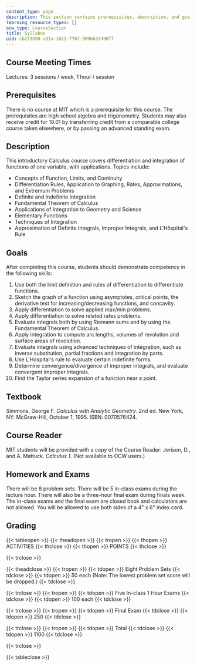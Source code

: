 ```yaml
---
content_type: page
description: This section contains prerequisites, description, and goals.
learning_resource_types: []
ocw_type: CourseSection
title: Syllabus
uid: cb273b98-a33a-1623-7767-909b633490f7
---
```


Course Meeting Times
--------------------

Lectures: 3 sessions / week, 1 hour / session

Prerequisites
-------------

There is no course at MIT which is a prerequisite for this course. The prerequisites are high school algebra and trigonometry. Students may also receive credit for 18.01 by transferring credit from a comparable college course taken elsewhere, or by passing an advanced standing exam.

Description
-----------

This introductory Calculus course covers differentiation and integration of functions of one variable, with applications. Topics include:

*   Concepts of Function, Limits, and Continuity
*   Differentiation Rules, Application to Graphing, Rates, Approximations, and Extremum Problems
*   Definite and Indefinite Integration
*   Fundamental Theorem of Calculus
*   Applications of Integration to Geometry and Science
*   Elementary Functions
*   Techniques of Integration
*   Approximation of Definite Integrals, Improper Integrals, and L'Hôspital's Rule

Goals
-----

After completing this course, students should demonstrate competency in the following skills:

1.  Use both the limit definition and rules of differentiation to differentiate functions.
2.  Sketch the graph of a function using asymptotes, critical points, the derivative test for increasing/decreasing functions, and concavity.
3.  Apply differentiation to solve applied max/min problems.
4.  Apply differentiation to solve related rates problems.
5.  Evaluate integrals both by using Riemann sums and by using the Fundamental Theorem of Calculus.
6.  Apply integration to compute arc lengths, volumes of revolution and surface areas of revolution.
7.  Evaluate integrals using advanced techniques of integration, such as inverse substitution, partial fractions and integration by parts.
8.  Use L'Hospital's rule to evaluate certain indefinite forms.
9.  Determine convergence/divergence of improper integrals, and evaluate convergent improper integrals.
10.  Find the Taylor series expansion of a function near a point.

Textbook
--------

Simmons, George F. _Calculus with Analytic Geometry_. 2nd ed. New York, NY: McGraw-Hill, October 1, 1995. ISBN: 0070576424.

Course Reader
-------------

MIT students will be provided with a copy of the Course Reader: Jerison, D., and A. Mattuck. _Calculus 1_. (Not available to OCW users.)

Homework and Exams
------------------

There will be 8 problem sets. There will be 5 in-class exams during the lecture hour. There will also be a three-hour final exam during finals week. The in-class exams and the final exam are closed book and calculators are not allowed. You will be allowed to use both sides of a 4" x 6" index card.

Grading
-------

{{< tableopen >}}
{{< theadopen >}}
{{< tropen >}}
{{< thopen >}}
ACTIVITIES
{{< thclose >}}
{{< thopen >}}
POINTS
{{< thclose >}}

{{< trclose >}}

{{< theadclose >}}
{{< tropen >}}
{{< tdopen >}}
Eight Problem Sets
{{< tdclose >}}
{{< tdopen >}}
50 each (Note: The lowest problem set score will be dropped.)
{{< tdclose >}}

{{< trclose >}}
{{< tropen >}}
{{< tdopen >}}
Five In-class 1 Hour Exams
{{< tdclose >}}
{{< tdopen >}}
100 each
{{< tdclose >}}

{{< trclose >}}
{{< tropen >}}
{{< tdopen >}}
Final Exam
{{< tdclose >}}
{{< tdopen >}}
250
{{< tdclose >}}

{{< trclose >}}
{{< tropen >}}
{{< tdopen >}}
Total
{{< tdclose >}}
{{< tdopen >}}
1100
{{< tdclose >}}

{{< trclose >}}

{{< tableclose >}}